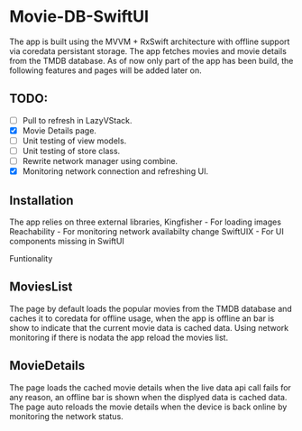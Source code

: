 # Movie-DB-SwiftUI
The app is built using the MVVM + RxSwift architecture with offline support via coredata persistant storage. The app fetches movies and movie details from the TMDB database. As of now only part of the app has been build, the following features and pages will be added later on.

## TODO:

- [ ] Pull to refresh in LazyVStack.
- [x] Movie Details page.
- [ ] Unit testing of view models.
- [ ] Unit testing of store class.
- [ ] Rewrite network manager using combine.
- [x] Monitoring network connection and refreshing UI.

## Installation

The app relies on three external libraries,
Kingfisher - For loading images
Reachability - For monitoring network availabilty change
SwiftUIX - For UI components missing in SwiftUI

Funtionality
## MoviesList

The page by default loads the popular movies from the TMDB database and caches it to coredata for offline usage, when the app is offline an bar is show to indicate that the current movie data is cached data. Using network monitoring if there is nodata the app reload the movies list.

## MovieDetails 
The page loads the cached movie details when the live data api call fails for any reason, an offline bar is shown when the displyed data is cached data. The page auto reloads the movie details when the device is back online by monitoring the network status.
